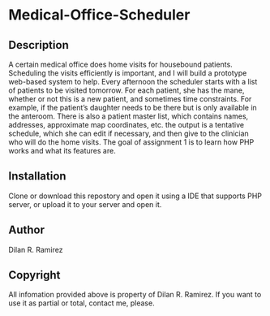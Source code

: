 # Medical-Office-Scheduler

## Description
A certain medical office does home visits for housebound patients. Scheduling the visits
efficiently is important, and I will build a prototype web-based system to help. Every afternoon
the scheduler starts with a list of patients to be visited tomorrow. For each patient, she has the
mane, whether or not this is a new patient, and sometimes time constraints. For example, if the
patient’s daughter needs to be there but is only available in the anteroom. There is also a patient
master list, which contains names, addresses, approximate map coordinates, etc. the output is a
tentative schedule, which she can edit if necessary, and then give to the clinician who will do the
home visits. The goal of assignment 1 is to learn how PHP works and what its features are.

## Installation
Clone or download this repostory and open it using a IDE that supports PHP server, or upload it to your server and open it.

## Author
Dilan R. Ramirez

## Copyright 
All infomation provided above is property of Dilan R. Ramirez. If you want to use it as partial or total, contact me, please.
